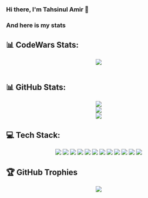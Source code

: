 ### Hi there, I'm Tahsinul Amir 👋

### And here is my stats
## 📊 CodeWars Stats:
<p align="center"><img src="https://www.codewars.com/users/TahsinulAmir/badges/large"/><br /><br />

## 📊 GitHub Stats:
<p align="center"><img src=https://github-readme-stats.vercel.app/api?username=TahsinulAmir&theme=react&hide_border=false&include_all_commits=false&count_private=false /> <br />
<img src= https://github-readme-streak-stats.herokuapp.com/?user=TahsinulAmir&theme=react&hide_border=false /> <br />
<img src= https://github-readme-stats.vercel.app/api/top-langs/?username=TahsinulAmir&theme=react&hide_border=false&include_all_commits=false&count_private=false&layout=compact /> <br />
  </p>

## 💻 Tech Stack: 
<p align="center"> <img src= https://img.shields.io/badge/dart-%230175C2.svg?style=for-the-badge&logo=dart&logoColor=white />
  <img src= https://img.shields.io/badge/Flutter-%2302569B.svg?style=for-the-badge&logo=Flutter&logoColor=white />
<!--   <img src= https://img.shields.io/badge/node.js-6DA55F?style=for-the-badge&logo=node.js&logoColor=white /> -->
  <img src= https://img.shields.io/badge/react-%2320232a.svg?style=for-the-badge&logo=react&logoColor=%2361DAFB />
  <img src= https://img.shields.io/badge/javascript-%23323330.svg?style=for-the-badge&logo=javascript&logoColor=%23F7DF1E />
  <img src= https://img.shields.io/badge/css3-%231572B6.svg?style=for-the-badge&logo=css3&logoColor=white />
  <img src= https://img.shields.io/badge/netlify-%23000000.svg?style=for-the-badge&logo=netlify&logoColor=#00C7B7 /> 
<!--   <img src= https://img.shields.io/badge/firebase-%23039BE5.svg?style=for-the-badge&logo=firebase />  -->
  <img src= https://img.shields.io/badge/bootstrap-%23563D7C.svg?style=for-the-badge&logo=bootstrap&logoColor=white />
<!--   <img src= https://img.shields.io/badge/chakra-%234ED1C5.svg?style=for-the-badge&logo=chakraui&logoColor=white /> -->
  <img src= https://img.shields.io/badge/CodeIgniter-%23EF4223.svg?style=for-the-badge&logo=codeIgniter&logoColor=white />
<!--   <img src= https://img.shields.io/badge/tailwindcss-%2338B2AC.svg?style=for-the-badge&logo=tailwind-css&logoColor=white /> -->
  <img src= https://img.shields.io/badge/Adobe%20After%20Effects-9999FF.svg?style=for-the-badge&logo=Adobe%20After%20Effects&logoColor=white />
  <img src= https://img.shields.io/badge/adobephotoshop-%2331A8FF.svg?style=for-the-badge&logo=adobephotoshop&logoColor=white) />
  <img src= https://img.shields.io/badge/Adobe%20Premiere%20Pro-9999FF.svg?style=for-the-badge&logo=Adobe%20Premiere%20Pro&logoColor=white />
  <img src=https://img.shields.io/badge/Adobe%20XD-470137?style=for-the-badge&logo=Adobe%20XD&logoColor=#FF61F6 />
  </p>

## 🏆 GitHub Trophies
<p align="center"> <img src= https://github-profile-trophy.vercel.app/?username=TahsinulAmir&theme=discord&no-frame=false&no-bg=true&margin-w=4 /> </p>

<!-- Proudly created with GPRM ( https://gprm.itsvg.in ) -->
<!--
**TahsinulAmir/TahsinulAmir** is a ✨ _special_ ✨ repository because its `README.md` (this file) appears on your GitHub profile.

Here are some ideas to get you started:

- 🔭 I’m currently working on ...
- 🌱 I’m currently learning ...
- 👯 I’m looking to collaborate on ...
- 🤔 I’m looking for help with ...
- 💬 Ask me about ...
- 📫 How to reach me: ...
- 😄 Pronouns: ...
- ⚡ Fun fact: ...
-->

